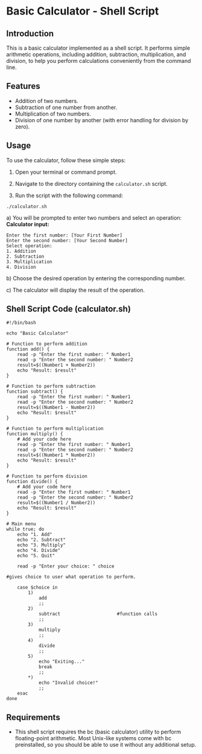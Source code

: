 # Basic Calculator - Shell Script

## Introduction

This is a basic calculator implemented as a shell script. It performs simple arithmetic operations, including addition, subtraction, multiplication, and division, to help you perform calculations conveniently from the command line.

## Features

- Addition of two numbers.
- Subtraction of one number from another.
- Multiplication of two numbers.
- Division of one number by another (with error handling for division by zero).

## Usage

To use the calculator, follow these simple steps:

1. Open your terminal or command prompt.

2. Navigate to the directory containing the `calculator.sh` script.

3. Run the script with the following command:

```shell
./calculator.sh
```

a) You will be prompted to enter two numbers and select an operation:<br/>
**Calculator input:**

```shell
Enter the first number: [Your First Number]
Enter the second number: [Your Second Number]
Select operation:
1. Addition
2. Subtraction
3. Multiplication
4. Division
```

b) Choose the desired operation by entering the corresponding number.

c) The calculator will display the result of the operation.

## Shell Script Code (calculator.sh)

```shell
#!/bin/bash

echo "Basic Calculator"

# Function to perform addition
function add() {
    read -p "Enter the first number: " Number1
    read -p "Enter the second number: " Number2
    result=$((Number1 + Number2))
    echo "Result: $result"
}

# Function to perform subtraction
function subtract() {
    read -p "Enter the first number: " Number1
    read -p "Enter the second number: " Number2
    result=$((Number1 - Number2))
    echo "Result: $result"
}

# Function to perform multiplication
function multiply() {
    # Add your code here
    read -p "Enter the first number: " Number1
    read -p "Enter the second number: " Number2
    result=$((Number1 * Number2))
    echo "Result: $result"
}

# Function to perform division
function divide() {
    # Add your code here
    read -p "Enter the first number: " Number1
    read -p "Enter the second number: " Number2
    result=$((Number1 / Number2))
    echo "Result: $result"
}

# Main menu
while true; do
    echo "1. Add"
    echo "2. Subtract"
    echo "3. Multiply"
    echo "4. Divide"
    echo "5. Quit"

    read -p "Enter your choice: " choice

#gives choice to user what operation to perform.   

    case $choice in
        1)
            add
            ;;
        2)
            subtract                     #function calls 
            ;;
        3)
            multiply
            ;;
        4)
            divide
            ;;
        5)
            echo "Exiting..."
            break
            ;;
        *)
            echo "Invalid choice!"
            ;;
    esac
done
```

## Requirements

- This shell script requires the bc (basic calculator) utility to perform floating-point arithmetic. Most Unix-like systems come with bc preinstalled, so you should be able to use it without any additional setup.
